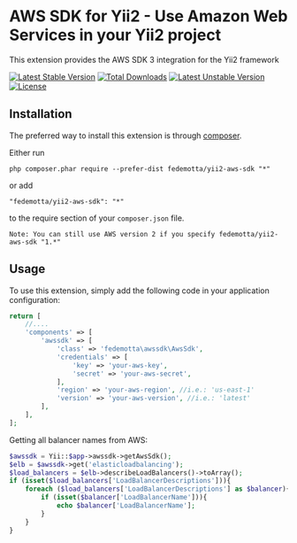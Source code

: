 AWS SDK for Yii2 - Use Amazon Web Services in your Yii2 project
===============================================================
This extension provides the AWS SDK 3 integration for the Yii2 framework

[![Latest Stable Version](https://poser.pugx.org/fedemotta/yii2-aws-sdk/v/stable)](https://packagist.org/packages/fedemotta/yii2-aws-sdk) [![Total Downloads](https://poser.pugx.org/fedemotta/yii2-aws-sdk/downloads)](https://packagist.org/packages/fedemotta/yii2-aws-sdk) [![Latest Unstable Version](https://poser.pugx.org/fedemotta/yii2-aws-sdk/v/unstable)](https://packagist.org/packages/fedemotta/yii2-aws-sdk) [![License](https://poser.pugx.org/fedemotta/yii2-aws-sdk/license)](https://packagist.org/packages/fedemotta/yii2-aws-sdk)

Installation
------------

The preferred way to install this extension is through [composer](http://getcomposer.org/download/).

Either run

```
php composer.phar require --prefer-dist fedemotta/yii2-aws-sdk "*"
```

or add

```
"fedemotta/yii2-aws-sdk": "*"
```

to the require section of your `composer.json` file.

```
Note: You can still use AWS version 2 if you specify fedemotta/yii2-aws-sdk "1.*"
```

Usage
-----

To use this extension, simply add the following code in your application configuration:

```php
return [
    //....
    'components' => [
        'awssdk' => [
            'class' => 'fedemotta\awssdk\AwsSdk',
            'credentials' => [
                'key' => 'your-aws-key',
                'secret' => 'your-aws-secret',
            ],
            'region' => 'your-aws-region', //i.e.: 'us-east-1'
            'version' => 'your-aws-version', //i.e.: 'latest'
        ],
    ],
];
```

Getting all balancer names from AWS:

```php
$awssdk = Yii::$app->awssdk->getAwsSdk();
$elb = $awssdk->get('elasticloadbalancing');
$load_balancers = $elb->describeLoadBalancers()->toArray();
if (isset($load_balancers['LoadBalancerDescriptions'])){
    foreach ($load_balancers['LoadBalancerDescriptions'] as $balancer){
        if (isset($balancer['LoadBalancerName'])){ 
            echo $balancer['LoadBalancerName'];
        }
    }
}
```
